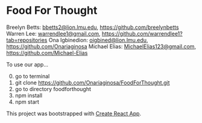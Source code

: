 # Food For Thought
Breelyn Betts: bbetts2@lion.lmu.edu, https://github.com/breelynbetts
Warren Lee: warrendlee1@gmail.com, https://github.com/warrendlee1?tab=repositories
Ona Igbinedion: oigbined@lion.lmu.edu, https://github.com/Onariaginosa 
Michael Elias: MichaelElias123@gmail.com, https://github.com/Michael-Elias 

To use our app...

0) go to terminal
1) git clone https://github.com/Onariaginosa/FoodForThought.git
2) go to directory foodforthought
3) npm install
4) npm start




This project was bootstrapped with [Create React App](https://github.com/facebook/create-react-app).

